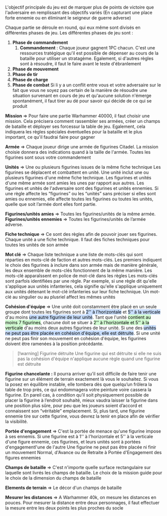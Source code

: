 L'objectif principale du jeu est de marquer plus de points de victoire que l'adversaire en remplissant des objectifs variés (En capturant une place forte ennemie ou en éliminant le seigneur de guerre adverse)

Chaque partie se déroule en round, qui eux même sont divisés en différentes phases de jeu. Les différentes phases de jeu sont :
1. **Phase de commandement**
	1. **Commandement** : Chaque joueur gagnent 1PC chacun. C'est une ressources tratégique qu'il est possible de dépenser au cours de la bataille pour utiliser un stratagème. Egalement, si d'autres règles sont à résoudre, il faut le faire avant le teste d'ébranlement
2. **Phase de mouvement**
3. **Phase de tir**
4. **Phase de charge**
5. **Phase de combat**
Si li y a un conflit entre vous et votre adversaire sur le fait que vous ne soyez pas certain de la manière de résoudre une situation survenant en cours de jeu et qu'aucune solution n'émerge spontanément, il faut tirer au dé pour savoir qui décide de ce qui se produit



**Mission** ⇒ Pour faire une partie Warhammer 40000, il faut choisir une mission. Cela précisera comment rassembler ses armées, créer un champs de bataille et déployer ses forcessur la table de jeu. Egalement, cela indiquera les règles spéciales éventuelles pour la bataille et le plus important, ce qu'il faudrai faire pour gagner

**Armée** ⇒ Chaque joueur dirige une armée de figurines Citadel. La mission choisie donnera des indications quand à la taille de l'armée. Toutes les figurines sont sous votre commandement

**Unités** ⇒ Une ou plusieurs figurines issues de la même fiche technique
Les figurines se déplacent et combattent en unité. Une unité inclut une ou plusieurs figurines d'une même fiche technique. Les figurines et unités d'une même armée sont amies les unes par rapport aux autres. Les figurines et unités de l'adversaire sont des figurines et unités ennemies. Si une règle affecte les “figurines” ou les “unités” sans préciser si elles sont amies ou ennemies, elle affecte toutes les figurines ou toutes les unités, quelle que soit l’armée dont elles font partie.

**Figurines/unités amies** ⇒ Toutes les figurines/unités de la même armée.
**Figurines/unités ennemies** ⇒ Toutes les figurines/unités de l’armée adverse.

**Fiche technique** ⇒ Ce sont des règles afin de pouvoir jouer ses figurines. Chaque unité a une fiche technique. Il faut des fiches techniques pour toutes les unités de son armée

**Mot clé** ⇒ Chaque liste technique a une liste de mots-clés qui sont réparties en mots-clé de faction et autres mots-clés. Les premiers indiquent le choix des figurines à inclure dans son armée mais de manière générale, les deux ensemble de mots-clés fonctionnent de la même manière. Les mots-clé apparaîssent en police de mot-clé dans les règles
Les mots-clés sont parfois identifiées par une règle. Par exemple, si une règle dit qu'elle s'applique aux unités infanteries, cela signifie qu'elle s'applique uniquement aux unités détenant le mot-clé infanteries sur leur fiche technique. Un mot-clé au singulier ou au plusriel affect les mêmes unités

**Cohésion d'équipe** ⇒ Une unité doit constamment être placé en un seule groupe dont toutes les figurines sont à <mark style="background: #ADCCFFA6;">2'' à l'horizontale</mark> et <mark style="background: #ADCCFFA6;">5'' à la verticale</mark> d'au moins <mark style="background: #ADCCFFA6;">une autre figurine de leur unité</mark>. Tant que l'unité <mark style="background: #BBFABBA6;">contient au moins 7 figurines</mark>, chacune doit se situer à <mark style="background: #BBFABBA6;">2'' à l'horizontale et 5'' à la verticale</mark> d'au moins deux autres figurines de leur unité. Si une des <mark style="background: #ADCCFFA6;">unités ne peut pas être placée en cohésion d'équipe, elle est détruite</mark>. Si une unité ne peut pas finir son mouvement en cohésion d'équipe, les figurines doivent être ramenées à la position précédante.
>[!warning] Figurine détruite
> Une figurine qui est détruite si elle ne suis pas la cohésion d'équipe n'applique aucune règle quand une figurine est détruite

**Figurine chancelante :** Il pourra arriver qu’il soit difficile de faire tenir une figurine sur un élément de terrain exactement là vous le souhaitez. Si vous la posez en équilibre instable, elle tombera dès que quelqu’un frôlera la table de trop près, ce qui endommagera votre peinture voire cassera la figurine. En pareil cas, à condition qu’il soit physiquement possible de placer la figurine à l’endroit souhaité, mieux vaudra laisser la figurine dans une position plus sûre, pour peu que les joueurs soient d’accord et connaissent son “véritable” emplacement. Si, plus tard, une figurine ennemie tire sur cette figurine, vous devrez la tenir en place afin de vérifier la visibilité.

**Portée d'engagement** ⇒ C'est la portée de menace qu'une figurine impose à ses ennemis. Si une figurine est à 1'' à l'horizontale et 5'' à la verticale d'une figure ennemie, ces figurines, et leurs unités sont à portées d'engagementl'une de l'autre
Une figurine ne peut pas être placée ni finir un mouvement Normal, d'Avance ou de Retraite à Portée d'Engagement des figures ennemies

**Champs de bataille** ⇒ C'est n'importe quelle surface rectangulaire sur laquelle sont livrés les champs de bataille. Le choix de la mission guide pour le choix de la dimension du champs de bataille

**Elements de terrain** => Le décor d'un champs de bataille

**Mesurer les distances** ⇒ A Warhammer 40k, on mesure les distances en pouces. Pour mesurer la distance entre deux personnages, il faut effectuer la mesure entre les deux points les plus proches du socle